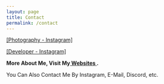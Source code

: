 ```yaml
---
layout: page
title: Contact
permalink: /contact
---
```

<a href="https://instagram.com/1intheworld_hs.ryu__" target="_blank"> [Photography - Instagram] </a>

<a href="https://instagram.com/_dev.paul_" target="_blank"> [Developer - Instagram] </a>

**More About Me, Visit My<a href="https://devpaul.dev" target="_blank"> Websites </a>.**
<br>

You Can Also Contact Me By Instagram, E-Mail, Discord, etc.
</p>
